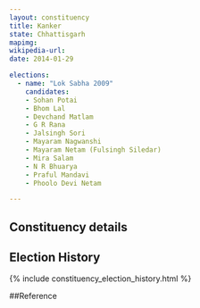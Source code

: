 ```yaml
---
layout: constituency
title: Kanker
state: Chhattisgarh
mapimg: 
wikipedia-url: 
date: 2014-01-29

elections: 
  - name: "Lok Sabha 2009"
    candidates: 
    - Sohan Potai 
    - Bhom Lal 
    - Devchand Matlam 
    - G R Rana 
    - Jalsingh Sori 
    - Mayaram Nagwanshi 
    - Mayaram Netam (Fulsingh Siledar) 
    - Mira Salam 
    - N R Bhuarya 
    - Praful Mandavi 
    - Phoolo Devi Netam 

---
```

## Constituency details


## Election History
{% include constituency_election_history.html %}

##Reference
